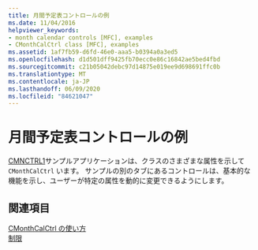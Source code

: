 ```yaml
---
title: 月間予定表コントロールの例
ms.date: 11/04/2016
helpviewer_keywords:
- month calendar controls [MFC], examples
- CMonthCalCtrl class [MFC], examples
ms.assetid: 1af7fb59-d6fd-46e0-aaa5-b0394a0a3ed5
ms.openlocfilehash: d1d501dff9425fb70ecc0e86c16842ae5bed4fbd
ms.sourcegitcommit: c21b05042debc97d14875e019ee9d698691ffc0b
ms.translationtype: MT
ms.contentlocale: ja-JP
ms.lasthandoff: 06/09/2020
ms.locfileid: "84621047"
---
```

# <a name="month-calendar-control-examples"></a>月間予定表コントロールの例

[CMNCTRL1](../overview/visual-cpp-samples.md)サンプルアプリケーションは、クラスのさまざまな属性を示して `CMonthCalCtrl` います。 サンプルの別のタブにあるコントロールは、基本的な機能を示し、ユーザーが特定の属性を動的に変更できるようにします。

## <a name="see-also"></a>関連項目

[CMonthCalCtrl の使い方](using-cmonthcalctrl.md)<br/>
[制限](controls-mfc.md)
